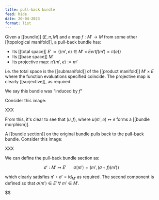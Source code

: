 ```yaml
---
title: pull-back bundle
feed: hide
date: 20-04-2023
format: list
---
```



Given a [[bundle]] $(E, \pi, M)$ and a map $f:M'\to M$ from some other [[topological manifold]], a pull-back bundle has:

- Its [[total space]] $E' := \{(m',e)\in M'\times E ert f(m') = \pi(e)\}$
- Its [[base space]] $M'$
- Its projective map: $\pi'(m',e) := m'$

i.e. the total space is the [[submanifold]] of the [[product manifold]] $M'\times E$ where the function evaluations specified coincide. The projective map is clearly [[surjective]], as required.

We say this bundle was "induced by $f$"

Consider this image:

XXX

From this, it's clear to see that $(u, f)$, where $u(m', e)\mapsto e$ forms a [[bundle morphism]].

A [[bundle section]] on the original bundle pulls back to the pull-back bundle. Consider this image:

XXX

We can define the pull-back bundle section as: 

$$\sigma': M'\mapsto E'\;\;\;\;\;\;\;\sigma(m') = (m', (\sigma\circ f)(m'))$$

which clearly satisfies $\pi'\circ\sigma' = \text{id}_{M'}$ as required. The second component is defined so that $\sigma(m')\in E'\ \forall\ m'\in M'$.

$$